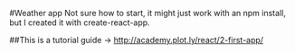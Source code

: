 #Weather app
Not sure how to start, it might just work with an npm install, but I created it with create-react-app.  

##This is a tutorial
guide -> http://academy.plot.ly/react/2-first-app/